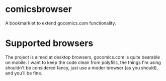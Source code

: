 # comicsbrowser

A bookmarklet to extend gocomics.com functionality.

# Supported browsers

The project is aimed at desktop browsers, gocomics.com is quite bearable on mobile.
I want to keep the code clean from polyfills, the things I'm using shouldn't be
considered fancy, just use a moder browser (as you should), and you'll be fine.
